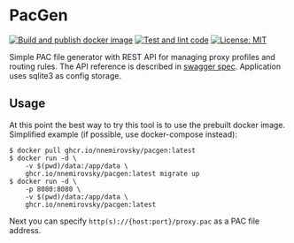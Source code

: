# PacGen

[![Build and publish docker image](https://github.com/nnemirovsky/pacgen/actions/workflows/docker.yml/badge.svg)](https://github.com/nnemirovsky/pacgen/actions/workflows/docker.yml)
[![Test and lint code](https://github.com/nnemirovsky/pacgen/actions/workflows/golang.yml/badge.svg)](https://github.com/nnemirovsky/pacgen/actions/workflows/golang.yml)
[![License: MIT](https://img.shields.io/badge/License-MIT-yellow.svg)](https://github.com/nnemirovsky/pacgen/blob/main/LICENSE)

Simple PAC file generator with REST API for managing proxy profiles
and routing rules. The API reference is described in [swagger spec](api/swagger.yml).
Application uses sqlite3 as config storage.

## Usage

At this point the best way to try this tool is to use the prebuilt docker image.
Simplified example (if possible, use docker-compose instead):

```shell
$ docker pull ghcr.io/nnemirovsky/pacgen:latest
$ docker run -d \
    -v $(pwd)/data:/app/data \
    ghcr.io/nnemirovsky/pacgen:latest migrate up
$ docker run -d \
    -p 8080:8080 \
    -v $(pwd)/data:/app/data \
    ghcr.io/nnemirovsky/pacgen:latest
```

Next you can specify `http(s)://{host:port}/proxy.pac` as a PAC file address.
